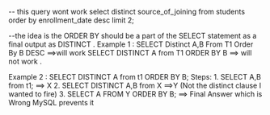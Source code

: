 -- this query wont work
select distinct source_of_joining from students order by enrollment_date desc limit 2;



--the idea is  the  ORDER BY should be a part of the SELECT statement  as a final output as DISTINCT .
 Example  1 :
     SELECT Distinct A,B From T1 Order By  B DESC ==>will work
     SELECT DISTINCT A from T1  ORDER BY  B ==> will not work .

Example 2  :
SELECT DISTINCT A from t1 ORDER BY B;
     Steps:
        1. SELECT A,B from  t1; ==> X
        2. SELECT DISTINCT  A,B from X ==>Y (Not  the distinct clause I wanted to fire)
        3. SELECT A FROM Y  ORDER BY  B; ==> Final Answer which is Wrong MySQL prevents it